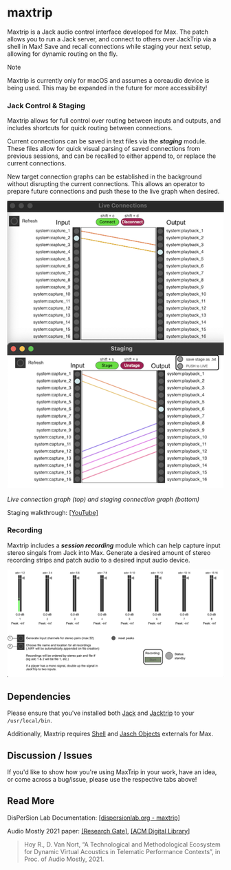 # maxtrip

Maxtrip is a Jack audio control interface developed for Max. The patch allows you to run a Jack server, and connect to others over JackTrip via a shell in Max! Save and recall connections while staging your next setup, allowing for dynamic routing on the fly.

>[!NOTE]
>Maxtrip is currently only for macOS and assumes a coreaudio device is being used. This may be expanded in the future for more accessibility!

### Jack Control & Staging
Maxtrip allows for full control over routing between inputs and outputs, and includes shortcuts for quick routing between connections. 

Current connections can be saved in text files via the ***staging*** module. These files allow for quick visual parsing of saved connections from previous sessions, and can be recalled to either append to, or replace the current connections.

New target connection graphs can be established in the background without disrupting the current connections. This allows an operator to prepare future connections and push these to the live graph when desired.

<img src="docs/staging.png" width="600">

*Live connection graph (top) and staging connection graph (bottom)*

Staging walkthrough: [[YouTube]](https://www.youtube.com/watch?v=sYuNwJXmKe8)

### Recording

Maxtrip includes a ***session recording*** module which can help capture input stereo singals from Jack into Max. Generate a desired amount of stereo recording strips and patch audio to a desired input audio device. 

<img src="docs/recording.png" width="600">

## Dependencies

Please ensure that you've installed both [Jack](https://jackaudio.org/downloads/) and [Jacktrip](https://github.com/jacktrip/jacktrip) to your `/usr/local/bin`.

Additionally, Maxtrip requires [Shell](https://github.com/jeremybernstein/shell) and [Jasch Objects](https://www.jasch.ch/dl/) externals for Max.


## Discussion / Issues

If you'd like to show how you're using MaxTrip in your work, have an idea, or come across a bug/issue, please use the respective tabs above! 

## Read More

DisPerSion Lab Documentation: [[dispersionlab.org - maxtrip]](https://dispersionlab.org/sub_projects/maxtrip/)

Audio Mostly 2021 paper: 
[[Research Gate]](https://www.researchgate.net/publication/355358864_A_Technological_and_Methodological_Ecosystem_for_Dynamic_Virtual_Acoustics_in_Telematic_Performance_Contexts),
[[ACM Digital Library]](https://dl.acm.org/doi/abs/10.1145/3478384.3478425) 
> Hoy R., D. Van Nort, “A Technological and Methodological Ecosystem for Dynamic Virtual Acoustics in Telematic Performance Contexts”, in Proc. of Audio Mostly, 2021.
